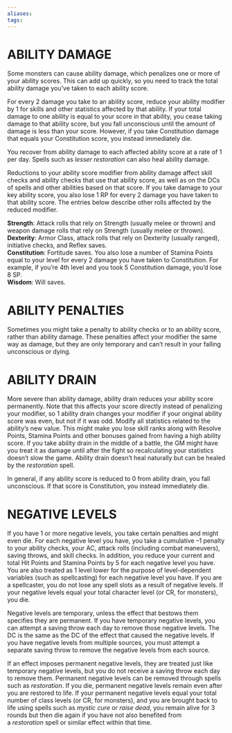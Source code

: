 ```yaml
---
aliases: 
tags: 
---
```

# ABILITY DAMAGE

Some monsters can cause ability damage, which penalizes one or more of your ability scores. This can add up quickly, so you need to track the total ability damage you’ve taken to each ability score.  
  
For every 2 damage you take to an ability score, reduce your ability modifier by 1 for skills and other statistics affected by that ability. If your total damage to one ability is equal to your score in that ability, you cease taking damage to that ability score, but you fall unconscious until the amount of damage is less than your score. However, if you take Constitution damage that equals your Constitution score, you instead immediately die.  
  
You recover from ability damage to each affected ability score at a rate of 1 per day. Spells such as _lesser restoration_ can also heal ability damage.  
  
Reductions to your ability score modifier from ability damage affect skill checks and ability checks that use that ability score, as well as on the DCs of spells and other abilities based on that score. If you take damage to your key ability score, you also lose 1 RP for every 2 damage you have taken to that ability score. The entries below describe other rolls affected by the reduced modifier.  
  
**Strength**: Attack rolls that rely on Strength (usually melee or thrown) and weapon damage rolls that rely on Strength (usually melee or thrown).  
**Dexterity**: Armor Class, attack rolls that rely on Dexterity (usually ranged), initiative checks, and Reflex saves.  
**Constitution**: Fortitude saves. You also lose a number of Stamina Points equal to your level for every 2 damage you have taken to Constitution. For example, if you’re 4th level and you took 5 Constitution damage, you’d lose 8 SP.  
**Wisdom**: Will saves.

# ABILITY PENALTIES

Sometimes you might take a penalty to ability checks or to an ability score, rather than ability damage. These penalties affect your modifier the same way as damage, but they are only temporary and can’t result in your falling unconscious or dying.

# ABILITY DRAIN

More severe than ability damage, ability drain reduces your ability score permanently. Note that this affects your score directly instead of penalizing your modifier, so 1 ability drain changes your modifier if your original ability score was even, but not if it was odd. Modify all statistics related to the ability’s new value. This might make you lose skill ranks along with Resolve Points, Stamina Points and other bonuses gained from having a high ability score. If you take ability drain in the middle of a battle, the GM might have you treat it as damage until after the fight so recalculating your statistics doesn’t slow the game. Ability drain doesn’t heal naturally but can be healed by the _restoration_ spell.  
  
In general, if any ability score is reduced to 0 from ability drain, you fall unconscious. If that score is Constitution, you instead immediately die.

# NEGATIVE LEVELS

If you have 1 or more negative levels, you take certain penalties and might even die. For each negative level you have, you take a cumulative –1 penalty to your ability checks, your AC, attack rolls (including combat maneuvers), saving throws, and skill checks. In addition, you reduce your current and total Hit Points and Stamina Points by 5 for each negative level you have. You are also treated as 1 level lower for the purpose of level-dependent variables (such as spellcasting) for each negative level you have. If you are a spellcaster, you do not lose any spell slots as a result of negative levels. If your negative levels equal your total character level (or CR, for monsters), you die.  
  
Negative levels are temporary, unless the effect that bestows them specifies they are permanent. If you have temporary negative levels, you can attempt a saving throw each day to remove those negative levels. The DC is the same as the DC of the effect that caused the negative levels. If you have negative levels from multiple sources, you must attempt a separate saving throw to remove the negative levels from each source.  
  
If an effect imposes permanent negative levels, they are treated just like temporary negative levels, but you do not receive a saving throw each day to remove them. Permanent negative levels can be removed through spells such as _restoration_. If you die, permanent negative levels remain even after you are restored to life. If your permanent negative levels equal your total number of class levels (or CR, for monsters), and you are brought back to life using spells such as _mystic cure_ or _raise dead_, you remain alive for 3 rounds but then die again if you have not also benefited from a _restoration_ spell or similar effect within that time.